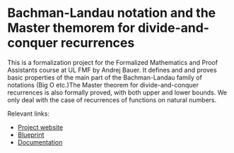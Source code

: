 # Bachman-Landau notation and the Master themorem for divide-and-conquer recurrences

This is a formalization project for the Formalized Mathematics and Proof 
Assistants course at UL FMF by Andrej Bauer. It defines and and proves
basic properties of the main part of the Bachman-Landau family of notations 
(Big O etc.)The Master theorem for divide-and-conquer recurrences is also 
formally proved, with both upper and lower bounds. We only deal with the case
of recurrences of functions on natural numbers.

Relevant links:
- [Project website](https://jurepustos.github.io/master-theorem)
- [Blueprint](https://jurepustos.github.io/master-theorem/blueprint)
- [Documentation](https://jurepustos.github.io/master-theorem/docs)
